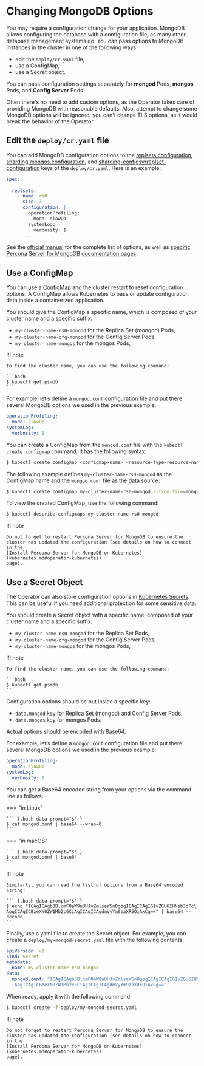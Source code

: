 # Changing MongoDB Options

You may require a configuration change for your application. MongoDB allows
configuring the database with a configuration file, as many other database
management systems do. You can pass options to MongoDB instances in the cluster
in one of the following ways:

* edit the `deploy/cr.yaml` file,
* use a ConfigMap,
* use a Secret object.

You can pass configuration settings separately for **mongod** Pods,
**mongos** Pods, and **Config Server** Pods.

Often there's no need to add custom options, as the Operator takes care of
providing MongoDB with reasonable defaults. Also, attempt to change some
MongoDB options will be ignored: you can't change TLS options, as it would break
the behavior of the Operator.

## Edit the `deploy/cr.yaml` file

You can add MongoDB configuration options to the
[replsets.configuration](operator.md#replsets-configuration),
[sharding.mongos.configuration](operator.md#sharding-mongos-configuration), and
[sharding-configsvrreplset-configuration](operator.md#sharding-configsvrreplset-configuration)
keys of the `deploy/cr.yaml`. Here is an example:

```yaml
spec:
  ...
  replsets:
    - name: rs0
      size: 3
      configuration: |
        operationProfiling:
          mode: slowOp
        systemLog:
          verbosity: 1
      ...
```

See the [official manual](https://docs.mongodb.com/manual/reference/configuration-options/)
for the complete list of options, as well as
[specific](https://www.percona.com/doc/percona-server-for-mongodb/LATEST/rate-limit.html)
[Percona](https://www.percona.com/doc/percona-server-for-mongodb/LATEST/inmemory.html)
[Server](https://www.percona.com/doc/percona-server-for-mongodb/LATEST/data_at_rest_encryption.html)
[for MongoDB](https://www.percona.com/doc/percona-server-for-mongodb/LATEST/log-redaction.html)
[documentation pages](https://www.percona.com/doc/percona-server-for-mongodb/LATEST/audit-logging.html).

## Use a ConfigMap

You can use a [ConfigMap](https://kubernetes.io/docs/tasks/configure-pod-container/configure-pod-configmap/)
and the cluster restart to reset configuration options. A ConfigMap allows
Kubernetes to pass or update configuration data inside a containerized
application.

You should give the ConfigMap a specific name, which is composed of your cluster
name and a specific suffix:

* `my-cluster-name-rs0-mongod` for the Replica Set (mongod) Pods,
* `my-cluster-name-cfg-mongod` for the Config Server Pods,
* `my-cluster-name-mongos` for the mongos Pods,

!!! note

    To find the cluster name, you can use the following command:

    ```bash
    $ kubectl get psmdb
    ```

For example, let’s define a `mongod.conf` configuration file and put there
several MongoDB options we used in the previous example:

```yaml
operationProfiling:
  mode: slowOp
systemLog:
  verbosity: 1
```

You can create a ConfigMap from the `mongod.conf` file with the
`kubectl create configmap` command. It has the following syntax:

``` {.bash data-prompt="$" }
$ kubectl create configmap <configmap-name> <resource-type=resource-name>
```

The following example defines `my-cluster-name-rs0-mongod` as the ConfigMap name
and the `mongod.conf` file as the data source:

``` {.bash data-prompt="$" }
$ kubectl create configmap my-cluster-name-rs0-mongod --from-file=mongod.conf=mongod.conf
```

To view the created ConfigMap, use the following command:

``` {.bash data-prompt="$" }
$ kubectl describe configmaps my-cluster-name-rs0-mongod
```

!!! note

    Do not forget to restart Percona Server for MongoDB to ensure the
    cluster has updated the configuration (see details on how to connect in the
    [Install Percona Server for MongoDB on Kubernetes](kubernetes.md#operator-kubernetes)
    page).

## Use a Secret Object

The Operator can also store configuration options in [Kubernetes Secrets](https://kubernetes.io/docs/concepts/configuration/secret/).
This can be useful if you need additional protection for some sensitive data.

You should create a Secret object with a specific name, composed of your cluster
name and a specific suffix:

* `my-cluster-name-rs0-mongod` for the Replica Set Pods,
* `my-cluster-name-cfg-mongod` for the Config Server Pods,
* `my-cluster-name-mongos` for the mongos Pods,

!!! note

    To find the cluster name, you can use the following command:

    ```bash
    $ kubectl get psmdb
    ```

Configuration options should be put inside a specific key:

* `data.mongod` key for Replica Set (mongod) and Config Server Pods,
* `data.mongos` key for mongos Pods.

Actual options should be encoded with [Base64](https://en.wikipedia.org/wiki/Base64).

For example, let’s define a `mongod.conf` configuration file and put there
several MongoDB options we used in the previous example:

```yaml
operationProfiling:
  mode: slowOp
systemLog:
  verbosity: 1
```

You can get a Base64 encoded string from your options via the command line as
follows:

=== "in Linux"

    ``` {.bash data-prompt="$" }
    $ cat mongod.conf | base64 --wrap=0
    ```

=== "in macOS"

    ``` {.bash data-prompt="$" }
    $ cat mongod.conf | base64
    ```

!!! note

    Similarly, you can read the list of options from a Base64 encoded
    string:

    ``` {.bash data-prompt="$" }
    $ echo "ICAgICAgb3BlcmF0aW9uUHJvZmlsaW5nOgogICAgICAgIG1vZGU6IHNsb3dPc\
    AogICAgICBzeXN0ZW1Mb2c6CiAgICAgICAgdmVyYm9zaXR5OiAxCg==" | base64 --decode
    ```

Finally, use a yaml file to create the Secret object. For example, you can
create a `deploy/my-mongod-secret.yaml` file with the following contents:

```yaml
apiVersion: v1
kind: Secret
metadata:
  name: my-cluster-name-rs0-mongod
data:
  mongod.conf: "ICAgICAgb3BlcmF0aW9uUHJvZmlsaW5nOgogICAgICAgIG1vZGU6IHNsb3dPc\
   AogICAgICBzeXN0ZW1Mb2c6CiAgICAgICAgdmVyYm9zaXR5OiAxCg=="
```

When ready, apply it with the following command:

``` {.bash data-prompt="$" }
$ kubectl create -f deploy/my-mongod-secret.yaml
```

!!! note

    Do not forget to restart Percona Server for MongoDB to ensure the
    cluster has updated the configuration (see details on how to connect in the
    [Install Percona Server for MongoDB on Kubernetes](kubernetes.md#operator-kubernetes)
    page).
